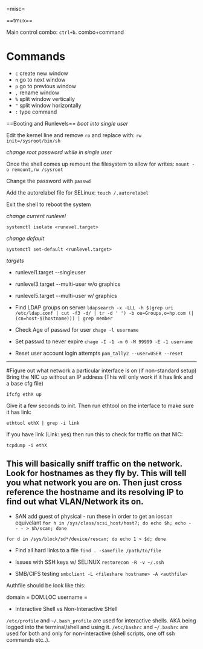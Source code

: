 =misc=

==tmux==

Main control combo: `ctrl+b`. combo+command

# Commands
* `c` create new window
* `n` go to next window
* `p` go to previous window
* `,` rename window
* `%` split window vertically
* `"` split window horizontally
* `:` type command

==Booting and Runlevels==
*boot into single user*

Edit the kernel line and remove `ro` and replace with:
`rw init=/sysroot/bin/sh`

*change root password while in single user*

Once the shell comes up remount the filesystem to allow for writes: `mount -o remount,rw /sysroot`

Change the password with `passwd`

Add the autorelabel file for SELinux: `touch /.autorelabel`

Exit the shell to reboot the system

*change current runlevel*

`systemctl isolate <runevel.target>`

*change default*

`systemctl set-default <runlevel.target>`

*targets*

* runlevel1.target --singleuser
* runlevel3.target --multi-user w/o graphics
* runlevel5.target --multi-user w/ graphics


* Find LDAP groups on server
`ldapsearch -x -LLL -h $(grep uri /etc/ldap.conf | cut -f3 -d/ | tr -d ' ') -b ou=Groups,o=hp.com (|(cn=host-$(hostname))) | grep member`

* Check Age of passwd for user
`chage -l username`
* Set passwd to never expire
`chage -I -1 -m 0 -M 99999 -E -1 username`

* Reset user account login attempts
`pam_tally2 --user=USER --reset`

---
#Figure out what network a particular interface is on (if non-standard setup)
Bring the NIC up without an IP address (This will only work if it has link and a base cfg file)

`ifcfg ethX up`

Give it a few seconds to init. Then run ethtool on the interface to make sure it has link:

`ethtool ethX | grep -i link`

If you have link (Link: yes) then run this to check for traffic on that NIC:

`tcpdump -i ethX`

This will basically sniff traffic on the network. Look for hostnames as they fly by. This will tell you what network you are on. 
Then just cross reference the hostname and its resolving IP to find out what VLAN/Network its on.
---

* SAN add guest of physical - run these in order to get an ioscan equivelant
`for h in /sys/class/scsi_host/host?; do echo $h; echo - - - > $h/scan; done`

`for d in /sys/block/sd*/device/rescan; do echo 1 > $d; done`

* Find all hard links to a file
`find . -samefile /path/to/file` 

* Issues with SSH keys w/ SELINUX
`restorecon -R -v ~/.ssh`

* SMB/CIFS testing
`smbclient -L <fileshare hostname> -A <authfile>`

Authfile should be look like this:

domain = DOM.LOC
username = <username>

* Interactive Shell vs Non-Interactive SHell

`/etc/profile` and `~/.bash_profile` are used for interactive shells. AKA being logged into the terminal/shell and using it. `/etc/bashrc` and `~/.bashrc` are used for both and only for non-interactive (shell scripts, one off ssh commands etc..).
